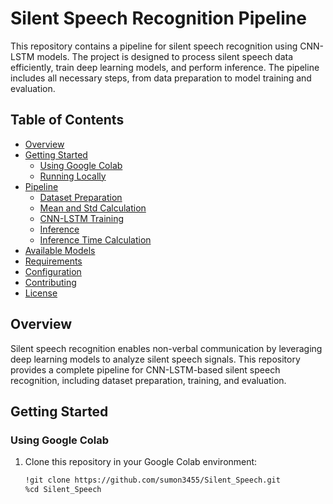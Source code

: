 # Silent Speech Recognition Pipeline

This repository contains a pipeline for silent speech recognition using CNN-LSTM models. The project is designed to process silent speech data efficiently, train deep learning models, and perform inference. The pipeline includes all necessary steps, from data preparation to model training and evaluation.

## Table of Contents
- [Overview](#overview)
- [Getting Started](#getting-started)
  - [Using Google Colab](#using-google-colab)
  - [Running Locally](#running-locally)
- [Pipeline](#pipeline)
  - [Dataset Preparation](#dataset-preparation)
  - [Mean and Std Calculation](#mean-and-std-calculation)
  - [CNN-LSTM Training](#cnn-lstm-training)
  - [Inference](#inference)
  - [Inference Time Calculation](#inference-time-calculation)
- [Available Models](#available-models)
- [Requirements](#requirements)
- [Configuration](#configuration)
- [Contributing](#contributing)
- [License](#license)

## Overview

Silent speech recognition enables non-verbal communication by leveraging deep learning models to analyze silent speech signals. This repository provides a complete pipeline for CNN-LSTM-based silent speech recognition, including dataset preparation, training, and evaluation.

## Getting Started

### Using Google Colab

1. Clone this repository in your Google Colab environment:
   ```bash
   !git clone https://github.com/sumon3455/Silent_Speech.git
   %cd Silent_Speech
